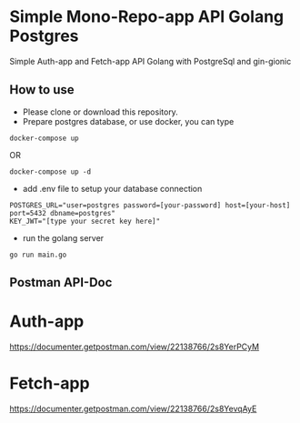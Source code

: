 # Simple Mono-Repo-app API Golang Postgres

Simple Auth-app and Fetch-app API Golang with PostgreSql and gin-gionic

## How to use
- Please clone or download this repository.
- Prepare postgres database, or use docker, you can type
```
docker-compose up
```
OR
```
docker-compose up -d
```
- add .env file to setup your database connection
```
POSTGRES_URL="user=postgres password=[your-password] host=[your-host] port=5432 dbname=postgres"
KEY_JWT="[type your secret key here]"
```
- run the golang server
```
go run main.go
```
## Postman API-Doc
# Auth-app
https://documenter.getpostman.com/view/22138766/2s8YerPCyM
# Fetch-app
https://documenter.getpostman.com/view/22138766/2s8YevqAyE

